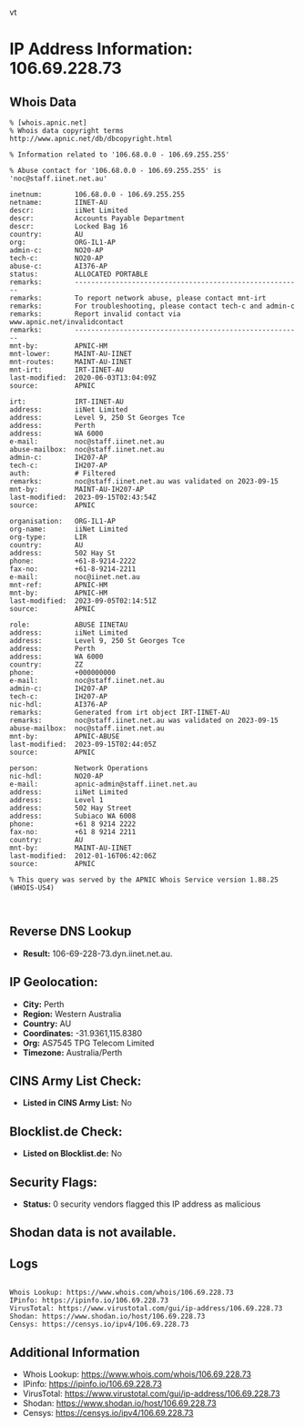 vt
# IP Address Information: 106.69.228.73

## Whois Data
```
% [whois.apnic.net]
% Whois data copyright terms    http://www.apnic.net/db/dbcopyright.html

% Information related to '106.68.0.0 - 106.69.255.255'

% Abuse contact for '106.68.0.0 - 106.69.255.255' is 'noc@staff.iinet.net.au'

inetnum:        106.68.0.0 - 106.69.255.255
netname:        IINET-AU
descr:          iiNet Limited
descr:          Accounts Payable Department
descr:          Locked Bag 16
country:        AU
org:            ORG-IL1-AP
admin-c:        NO20-AP
tech-c:         NO20-AP
abuse-c:        AI376-AP
status:         ALLOCATED PORTABLE
remarks:        --------------------------------------------------------
remarks:        To report network abuse, please contact mnt-irt
remarks:        For troubleshooting, please contact tech-c and admin-c
remarks:        Report invalid contact via www.apnic.net/invalidcontact
remarks:        --------------------------------------------------------
mnt-by:         APNIC-HM
mnt-lower:      MAINT-AU-IINET
mnt-routes:     MAINT-AU-IINET
mnt-irt:        IRT-IINET-AU
last-modified:  2020-06-03T13:04:09Z
source:         APNIC

irt:            IRT-IINET-AU
address:        iiNet Limited
address:        Level 9, 250 St Georges Tce
address:        Perth
address:        WA 6000
e-mail:         noc@staff.iinet.net.au
abuse-mailbox:  noc@staff.iinet.net.au
admin-c:        IH207-AP
tech-c:         IH207-AP
auth:           # Filtered
remarks:        noc@staff.iinet.net.au was validated on 2023-09-15
mnt-by:         MAINT-AU-IH207-AP
last-modified:  2023-09-15T02:43:54Z
source:         APNIC

organisation:   ORG-IL1-AP
org-name:       iiNet Limited
org-type:       LIR
country:        AU
address:        502 Hay St
phone:          +61-8-9214-2222
fax-no:         +61-8-9214-2211
e-mail:         noc@iinet.net.au
mnt-ref:        APNIC-HM
mnt-by:         APNIC-HM
last-modified:  2023-09-05T02:14:51Z
source:         APNIC

role:           ABUSE IINETAU
address:        iiNet Limited
address:        Level 9, 250 St Georges Tce
address:        Perth
address:        WA 6000
country:        ZZ
phone:          +000000000
e-mail:         noc@staff.iinet.net.au
admin-c:        IH207-AP
tech-c:         IH207-AP
nic-hdl:        AI376-AP
remarks:        Generated from irt object IRT-IINET-AU
remarks:        noc@staff.iinet.net.au was validated on 2023-09-15
abuse-mailbox:  noc@staff.iinet.net.au
mnt-by:         APNIC-ABUSE
last-modified:  2023-09-15T02:44:05Z
source:         APNIC

person:         Network Operations
nic-hdl:        NO20-AP
e-mail:         apnic-admin@staff.iinet.net.au
address:        iiNet Limited
address:        Level 1
address:        502 Hay Street
address:        Subiaco WA 6008
phone:          +61 8 9214 2222
fax-no:         +61 8 9214 2211
country:        AU
mnt-by:         MAINT-AU-IINET
last-modified:  2012-01-16T06:42:06Z
source:         APNIC

% This query was served by the APNIC Whois Service version 1.88.25 (WHOIS-US4)



```
## Reverse DNS Lookup
- **Result:** 106-69-228-73.dyn.iinet.net.au.

## IP Geolocation:
- **City:** Perth
- **Region:** Western Australia
- **Country:** AU
- **Coordinates:** -31.9361,115.8380
- **Org:** AS7545 TPG Telecom Limited
- **Timezone:** Australia/Perth

## CINS Army List Check:
- **Listed in CINS Army List:** 
No

## Blocklist.de Check:
- **Listed on Blocklist.de:** 
No

## Security Flags:
- **Status:** 0 security vendors flagged this IP address as malicious

## Shodan data is not available.

## Logs
```

Whois Lookup: https://www.whois.com/whois/106.69.228.73
IPinfo: https://ipinfo.io/106.69.228.73
VirusTotal: https://www.virustotal.com/gui/ip-address/106.69.228.73
Shodan: https://www.shodan.io/host/106.69.228.73
Censys: https://censys.io/ipv4/106.69.228.73

```
## Additional Information
- Whois Lookup: https://www.whois.com/whois/106.69.228.73
- IPinfo: https://ipinfo.io/106.69.228.73
- VirusTotal: https://www.virustotal.com/gui/ip-address/106.69.228.73
- Shodan: https://www.shodan.io/host/106.69.228.73
- Censys: https://censys.io/ipv4/106.69.228.73

